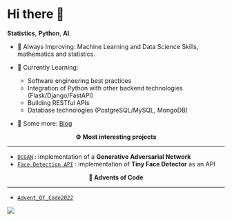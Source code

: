 # Hi there 👋

**Statistics**, **Python**, **AI**.
 
- 💪 Always Improving: Machine Learning and Data Science Skills, mathematics and statistics.

- 🎯 Currently Learning: 
    - Software engineering best practices 
    - Integration of Python with other backend technologies (Flask/Django/FastAPI)
    - Building RESTful APIs
    - Database technologies (PostgreSQL/MySQL, MongoDB)

- 💭 Some more: [Blog](https://draperkm.github.io/blog/)

<p align="center" style="font-weight:bold"> ⚙️ <b>Most interesting projects</b> <p>
  
---
* [`DCGAN`](https://github.com/draperkm/DCGAN_Implementation) : implementation of a **Generative Adversarial Network**
* [`Face Detection API`](https://github.com/draperkm/Face_Detection_and_Landmarks_Gender_Emotion_Recognition) : implementation of **Tiny Face Detector** as an API

<p align="center" style="font-weight:bold"> 🌲 <b>Advents of Code</b> <p>
  
---
* [`Advent_Of_Code2022`](https://github.com/draperkm/Advent_Programming_2022)

<!--
**draperkm/draperkm** is a ✨ _special_ ✨ repository because its `README.md` (this file) appears on your GitHub profile.

Here are some ideas to get you started:

- 🔭 I’m currently working on ...
- 🌱 I’m currently learning ...
- 👯 I’m looking to collaborate on ...
- 🤔 I’m looking for help with ...
- 💬 Ask me about ...
- 📫 How to reach me: ...
- 😄 Pronouns: ...
- ⚡ Fun fact: ...
-->

<!-- 
The following line is the COUNTER: please refer to : https://github.com/antonkomarev/github-profile-views-counter
-->

![](https://komarev.com/ghpvc/?username=draperkm)

